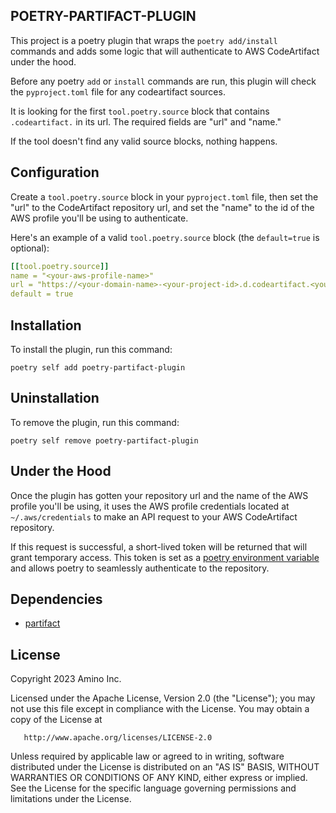 ## POETRY-PARTIFACT-PLUGIN

This project is a poetry plugin that wraps the `poetry add/install` commands and adds some logic
that will authenticate to AWS CodeArtifact under the hood.

Before any poetry `add` or `install` commands are run, this plugin will check the `pyproject.toml` file
for any codeartifact sources.

It is looking for the first `tool.poetry.source` block that contains `.codeartifact.` in its url. 
The required fields are "url" and "name."

If the tool doesn't find any valid source blocks, nothing happens.

## Configuration

Create a `tool.poetry.source` block in your `pyproject.toml` file, then set the "url" to the CodeArtifact repository url, and set the "name" to the id of the AWS profile you'll be using to authenticate.

Here's an example of a valid `tool.poetry.source` block (the `default=true` is optional):
```yaml
[[tool.poetry.source]]
name = "<your-aws-profile-name>"
url = "https://<your-domain-name>-<your-project-id>.d.codeartifact.<your-region>.amazonaws.com/pypi/<your-repo-name>/simple/"
default = true
```

## Installation

To install the plugin, run this command:

```shell
poetry self add poetry-partifact-plugin
```

## Uninstallation

To remove the plugin, run this command:

```shell
poetry self remove poetry-partifact-plugin
```

## Under the Hood

Once the plugin has gotten your repository url and the name of the AWS profile you'll be using, it  uses the AWS profile credentials located at `~/.aws/credentials` to make an API request to your AWS CodeArtifact repository.

If this request is successful, a short-lived token will be returned that will grant temporary access.
This token is set as a [poetry environment variable](https://python-poetry.org/docs/configuration/#using-environment-variables) and allows poetry to seamlessly authenticate to the repository.

## Dependencies

* [partifact](https://github.com/Validus-Risk-Management/partifact)

## License 
Copyright 2023 Amino Inc.

   Licensed under the Apache License, Version 2.0 (the "License");
   you may not use this file except in compliance with the License.
   You may obtain a copy of the License at

       http://www.apache.org/licenses/LICENSE-2.0

   Unless required by applicable law or agreed to in writing, software
   distributed under the License is distributed on an "AS IS" BASIS,
   WITHOUT WARRANTIES OR CONDITIONS OF ANY KIND, either express or implied.
   See the License for the specific language governing permissions and
   limitations under the License.